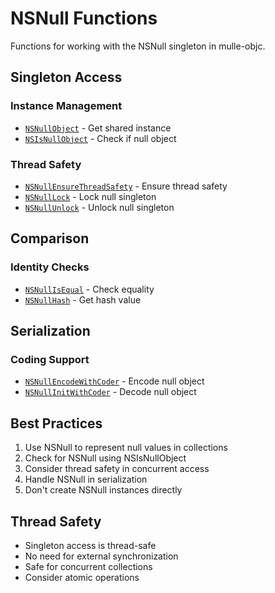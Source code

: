 # NSNull Functions

Functions for working with the NSNull singleton in mulle-objc.

## Singleton Access

### Instance Management
- [`NSNullObject`](https://www.perplexity.ai/search?q=Please+create+some+detailed+API+documentation+for+the+function+NSNullObject+of+the+MulleObjC+project+https://github.com/mulle-objc/MulleObjC.+You+will+find+source+code+probably+at+https://github.com/mulle-objc/MulleObjC/blob/master/src/class/NSNull.m+and+the+header+at+https://github.com/mulle-objc/MulleObjC/blob/master/src/class/NSNull.h+and+there+may+also+be+tests+for+it+in+the+test/+folder) - Get shared instance
- [`NSIsNullObject`](https://www.perplexity.ai/search?q=Please+create+some+detailed+API+documentation+for+the+function+NSIsNullObject+of+the+MulleObjC+project+https://github.com/mulle-objc/MulleObjC.+You+will+find+source+code+probably+at+https://github.com/mulle-objc/MulleObjC/blob/master/src/class/NSNull.m+and+the+header+at+https://github.com/mulle-objc/MulleObjC/blob/master/src/class/NSNull.h+and+there+may+also+be+tests+for+it+in+the+test/+folder) - Check if null object

### Thread Safety
- [`NSNullEnsureThreadSafety`](https://www.perplexity.ai/search?q=Please+create+some+detailed+API+documentation+for+the+function+NSNullEnsureThreadSafety+of+the+MulleObjC+project+https://github.com/mulle-objc/MulleObjC.+You+will+find+source+code+probably+at+https://github.com/mulle-objc/MulleObjC/blob/master/src/class/NSNull.m+and+the+header+at+https://github.com/mulle-objc/MulleObjC/blob/master/src/class/NSNull.h+and+there+may+also+be+tests+for+it+in+the+test/+folder) - Ensure thread safety
- [`NSNullLock`](https://www.perplexity.ai/search?q=Please+create+some+detailed+API+documentation+for+the+function+NSNullLock+of+the+MulleObjC+project+https://github.com/mulle-objc/MulleObjC.+You+will+find+source+code+probably+at+https://github.com/mulle-objc/MulleObjC/blob/master/src/class/NSNull.m+and+the+header+at+https://github.com/mulle-objc/MulleObjC/blob/master/src/class/NSNull.h+and+there+may+also+be+tests+for+it+in+the+test/+folder) - Lock null singleton
- [`NSNullUnlock`](https://www.perplexity.ai/search?q=Please+create+some+detailed+API+documentation+for+the+function+NSNullUnlock+of+the+MulleObjC+project+https://github.com/mulle-objc/MulleObjC.+You+will+find+source+code+probably+at+https://github.com/mulle-objc/MulleObjC/blob/master/src/class/NSNull.m+and+the+header+at+https://github.com/mulle-objc/MulleObjC/blob/master/src/class/NSNull.h+and+there+may+also+be+tests+for+it+in+the+test/+folder) - Unlock null singleton

## Comparison

### Identity Checks
- [`NSNullIsEqual`](https://www.perplexity.ai/search?q=Please+create+some+detailed+API+documentation+for+the+function+NSNullIsEqual+of+the+MulleObjC+project+https://github.com/mulle-objc/MulleObjC.+You+will+find+source+code+probably+at+https://github.com/mulle-objc/MulleObjC/blob/master/src/class/NSNull.m+and+the+header+at+https://github.com/mulle-objc/MulleObjC/blob/master/src/class/NSNull.h+and+there+may+also+be+tests+for+it+in+the+test/+folder) - Check equality
- [`NSNullHash`](https://www.perplexity.ai/search?q=Please+create+some+detailed+API+documentation+for+the+function+NSNullHash+of+the+MulleObjC+project+https://github.com/mulle-objc/MulleObjC.+You+will+find+source+code+probably+at+https://github.com/mulle-objc/MulleObjC/blob/master/src/class/NSNull.m+and+the+header+at+https://github.com/mulle-objc/MulleObjC/blob/master/src/class/NSNull.h+and+there+may+also+be+tests+for+it+in+the+test/+folder) - Get hash value

## Serialization

### Coding Support
- [`NSNullEncodeWithCoder`](https://www.perplexity.ai/search?q=Please+create+some+detailed+API+documentation+for+the+function+NSNullEncodeWithCoder+of+the+MulleObjC+project+https://github.com/mulle-objc/MulleObjC.+You+will+find+source+code+probably+at+https://github.com/mulle-objc/MulleObjC/blob/master/src/class/NSNull.m+and+the+header+at+https://github.com/mulle-objc/MulleObjC/blob/master/src/class/NSNull.h+and+there+may+also+be+tests+for+it+in+the+test/+folder) - Encode null object
- [`NSNullInitWithCoder`](https://www.perplexity.ai/search?q=Please+create+some+detailed+API+documentation+for+the+function+NSNullInitWithCoder+of+the+MulleObjC+project+https://github.com/mulle-objc/MulleObjC.+You+will+find+source+code+probably+at+https://github.com/mulle-objc/MulleObjC/blob/master/src/class/NSNull.m+and+the+header+at+https://github.com/mulle-objc/MulleObjC/blob/master/src/class/NSNull.h+and+there+may+also+be+tests+for+it+in+the+test/+folder) - Decode null object

## Best Practices

1. Use NSNull to represent null values in collections
2. Check for NSNull using NSIsNullObject
3. Consider thread safety in concurrent access
4. Handle NSNull in serialization
5. Don't create NSNull instances directly

## Thread Safety

- Singleton access is thread-safe
- No need for external synchronization
- Safe for concurrent collections
- Consider atomic operations
